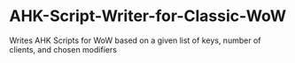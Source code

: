 # AHK-Script-Writer-for-Classic-WoW
Writes AHK Scripts for WoW based on a given list of keys, number of clients, and chosen modifiers
